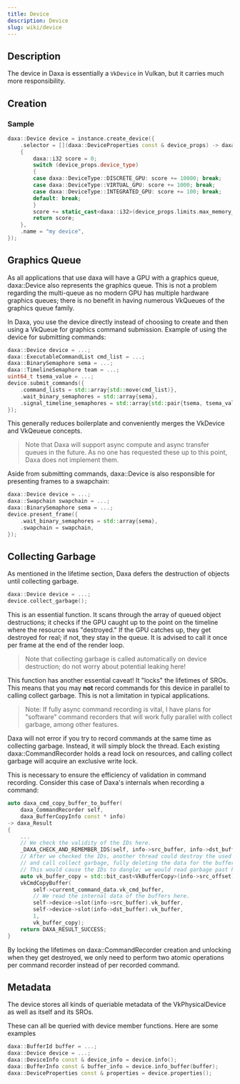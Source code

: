 ```yaml
---
title: Device
description: Device
slug: wiki/device
---
```


## Description

The device in Daxa is essentially a `VkDevice` in Vulkan, but it carries much more responsibility.

## Creation

### Sample

```cpp
daxa::Device device = instance.create_device({
    .selector = [](daxa::DeviceProperties const & device_props) -> daxa::i32
    {
        daxa::i32 score = 0;
        switch (device_props.device_type)
        {
        case daxa::DeviceType::DISCRETE_GPU: score += 10000; break;
        case daxa::DeviceType::VIRTUAL_GPU: score += 1000; break;
        case daxa::DeviceType::INTEGRATED_GPU: score += 100; break;
        default: break;
        }
        score += static_cast<daxa::i32>(device_props.limits.max_memory_allocation_count / 100000);
        return score;
    },
    .name = "my device",
});
```

## Graphics Queue

As all applications that use daxa will have a GPU with a graphics queue, daxa::Device also represents the graphics queue. This is not a problem regarding the multi-queue as no modern GPU has multiple hardware graphics queues; there is no benefit in having numerous VkQueues of the graphics queue family.

In Daxa, you use the device directly instead of choosing to create and then using a VkQueue for graphics command submission. Example of using the device for submitting commands:

```cpp
daxa::Device device = ...;
daxa::ExecutableCommandList cmd_list = ...;
daxa::BinarySemaphore sema = ...;
daxa::TimelineSemaphore team = ...;
uint64_t tsema_value = ...;
device.submit_commands({
    .command_lists = std::array{std::move(cmd_list)},
    .wait_binary_semaphores = std::array{sema},
    .signal_timeline_semaphores = std::array{std::pair{tsema, tsema_value}},
});
```

This generally reduces boilerplate and conveniently merges the VkDevice and VkQeueue concepts.

> Note that Daxa will support async compute and async transfer queues in the future. As no one has requested these up to this point, Daxa does not implement them.

Aside from submitting commands, daxa::Device is also responsible for presenting frames to a swapchain:

```cpp
daxa::Device device = ...;
daxa::Swapchain swapchain = ...;
daxa::BinarySemaphore sema = ...;
device.present_frame({
    .wait_binary_semaphores = std::array{sema},
    .swapchain = swapchain,
});
```

## Collecting Garbage

As mentioned in the lifetime section, Daxa defers the destruction of objects until collecting garbage.

```cpp
daxa::Device device = ...;
device.collect_garbage();
```

This is an essential function. It scans through the array of queued object destructions; it checks if the GPU caught up to the point on the timeline where the resource was "destroyed." If the GPU catches up, they get destroyed for real; if not, they stay in the queue. It is advised to call it once per frame at the end of the render loop.

> Note that collecting garbage is called automatically on device destruction; do not worry about potential leaking here!

This function has another essential caveat! It "locks" the lifetimes of SROs. This means that you may **not** record commands for this device in parallel to calling collect garbage. This is not a limitation in typical applications.

> Note: If fully async command recording is vital, I have plans for "software" command recorders that will work fully parallel with collect garbage, among other features.

Daxa will not error if you try to record commands at the same time as collecting garbage. Instead, it will simply block the thread. Each existing daxa::CommandRecorder holds a read lock on resources, and calling collect garbage will acquire an exclusive write lock.

This is necessary to ensure the efficiency of validation in command recording. Consider this case of Daxa's internals when recording a command:

```cpp
auto daxa_cmd_copy_buffer_to_buffer(
    daxa_CommandRecorder self,
    daxa_BufferCopyInfo const * info)
-> daxa_Result
{
    ...
    // We check the validity of the IDs here.
    _DAXA_CHECK_AND_REMEMBER_IDS(self, info->src_buffer, info->dst_buffer)
    // After we checked the IDs, another thread could destroy the used buffers
    // and call collect garbage, fully deleting the data for the buffers internally.
    // This would cause the IDs to dangle; we would read garbage past here.
    auto vk_buffer_copy = std::bit_cast<VkBufferCopy>(info->src_offset);
    vkCmdCopyBuffer(
        self->current_command_data.vk_cmd_buffer,
        // We read the internal data of the buffers here.
        self->device->slot(info->src_buffer).vk_buffer,
        self->device->slot(info->dst_buffer).vk_buffer,
        1,
        vk_buffer_copy);
    return DAXA_RESULT_SUCCESS;
}
```

By locking the lifetimes on daxa::CommandRecorder creation and unlocking when they get destroyed, we only need to perform two atomic operations per command recorder instead of per recorded command.

## Metadata

The device stores all kinds of queriable metadata of the VkPhysicalDevice as well as itself and its SROs.

These can all be queried with device member functions. Here are some examples

```cpp
daxa::BufferId buffer = ...;
daxa::Device device = ...;
daxa::DeviceInfo const & device_info = device.info();
daxa::BufferInfo const & buffer_info = device.info_buffer(buffer);
daxa::DeviceProperties const & properties = device.properties();
```

